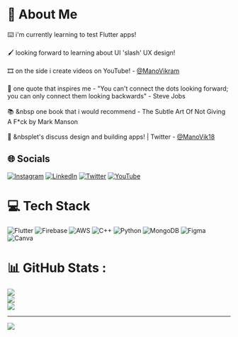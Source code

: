 # 💫 About Me
⌨️ i'm currently learning to test Flutter apps!</br></br>
🖌️ looking forward to learning about UI 'slash' UX design!</br></br>
🎞️ on the side i create videos on YouTube! - [@ManoVikram](https://youtube.com/ManoVikram/)</br></br>
💬 one quote that inspires me - "You can't connect the dots looking forward; you can only connect them looking backwards" - Steve Jobs</br></br>
📚 &nbsp one book that i would recommend - The Subtle Art Of Not Giving A F*ck by Mark Manson</br></br>
🎤 &nbsplet's discuss design and building apps! | Twitter - [@ManoVik18](https://twitter.com/ManoVik18)</br>

## 🌐 Socials
[![Instagram](https://img.shields.io/badge/Instagram-%23E4405F.svg?logo=Instagram&logoColor=white)](https://instagram.com/themanovik18) [![LinkedIn](https://img.shields.io/badge/LinkedIn-%230077B5.svg?logo=linkedin&logoColor=white)](https://linkedin.com/in/mano-vikram-1398a11b6) [![Twitter](https://img.shields.io/badge/Twitter-%231DA1F2.svg?logo=Twitter&logoColor=white)](https://twitter.com/ManoVik18) [![YouTube](https://img.shields.io/badge/YouTube-%23FF0000.svg?logo=YouTube&logoColor=white)](https://youtube.com/c/ManoVikram) 

# 💻 Tech Stack
![Flutter](https://img.shields.io/badge/Flutter-%2302569B.svg?style=for-the-badge&logo=Flutter&logoColor=white) ![Firebase](https://img.shields.io/badge/firebase-%23039BE5.svg?style=for-the-badge&logo=firebase) ![AWS](https://img.shields.io/badge/AWS-%23FF9900.svg?style=for-the-badge&logo=amazon-aws&logoColor=white) ![C++](https://img.shields.io/badge/c++-%2300599C.svg?style=for-the-badge&logo=c%2B%2B&logoColor=white) ![Python](https://img.shields.io/badge/python-3670A0?style=for-the-badge&logo=python&logoColor=ffdd54) ![MongoDB](https://img.shields.io/badge/MongoDB-%234ea94b.svg?style=for-the-badge&logo=mongodb&logoColor=white) 	![Figma](https://img.shields.io/badge/figma-%23F24E1E.svg?style=for-the-badge&logo=figma&logoColor=white) ![Canva](https://img.shields.io/badge/Canva-%2300C4CC.svg?style=for-the-badge&logo=Canva&logoColor=white)

# 📊 GitHub Stats :
![](https://github-readme-stats.vercel.app/api?username=ManoVikram&theme=nightowl&hide_border=false&include_all_commits=false&count_private=false)<br/>
![](https://github-readme-streak-stats.herokuapp.com/?user=ManoVikram&theme=nightowl&hide_border=false)<br/>
![](https://github-readme-stats.vercel.app/api/top-langs/?username=ManoVikram&theme=nightowl&hide_border=false&include_all_commits=false&count_private=false&layout=compact)

---
[![](https://visitcount.itsvg.in/api?id=ManoVikram&icon=8&color=1)](https://visitcount.itsvg.in)
